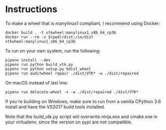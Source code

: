 # Instructions

To make a wheel that is manylinux1 compliant, I recommend using Docker:

```
docker build . -t vtkwheel:manylinux1_x86_64_cp36
docker run --rm -v $(pwd)/dist:/io/dist vtkwheel:manylinux1_x86_64_cp36
```

To run on your own system, run the following:

```
pipenv install --dev
pipenv run python build_vtk.py
pipenv run python setup.py bdist_wheel
pipenv run auditwheel repair ./dist/VTK* -w ./dist/repaired
```

On macOS instead of last line:

```
pipenv run delocate-wheel -v -w ./dist/repaired ./dist/VTK*
```

If you're building on Windows, make sure to run from a vanilla CPython 3.6 install and have the VS2017 build tools installed.

Note that the build_vtk.py script will overwrite ninja.exe and cmake.exe in your virtualenv, since the version on pypi are not compatible.
